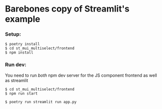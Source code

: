 # Barebones copy of Streamlit's example

### Setup:
```
$ poetry install
$ cd st_mui_multiselect/frontend
$ npm install
```

### Run dev:  
You need to run *both* npm dev server for the JS component frontend as well as streamlit
```
$ cd st_mui_multiselect/frontend
$ npm run start
```
```
$ poetry run streamlit run app.py
```
